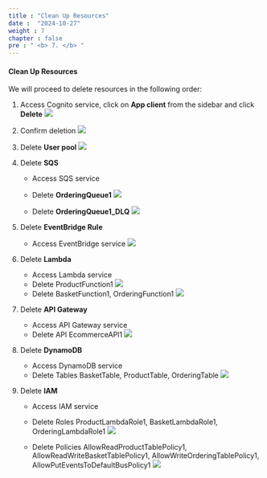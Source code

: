 ```yaml
---
title : "Clean Up Resources"
date :  "2024-10-27" 
weight : 7
chapter : false
pre : " <b> 7. </b> "
---
```


#### Clean Up Resources
We will proceed to delete resources in the following order:

1. Access Cognito service, click on **App client** from the sidebar and click **Delete**
![](/images/7/01.png?width=50pc)

2. Confirm deletion
![](/images/7/02.png?width=50pc)

3. Delete **User pool**
![](/images/7/03.png?width=50pc)

4. Delete **SQS**
    - Access SQS service
    - Delete **OrderingQueue1**
![](/images/7/04.png?width=50pc)

    - Delete **OrderingQueue1_DLQ**
![](/images/7/05.png?width=50pc)

5. Delete **EventBridge Rule**
    - Access EventBridge service
![](/images/7/06.png?width=50pc)

6. Delete **Lambda**
    - Access Lambda service
    - Delete ProductFunction1
![](/images/7/07.png?width=50pc)
    - Delete BasketFunction1, OrderingFunction1
![](/images/7/08.png?width=50pc)

7. Delete **API Gateway**
    - Access API Gateway service
    - Delete API EcommerceAPI1
![](/images/7/09.png?width=50pc)

8. Delete **DynamoDB**
    - Access DynamoDB service
    - Delete Tables BasketTable, ProductTable, OrderingTable
![](/images/7/10.png?width=50pc)

9. Delete **IAM**
    - Access IAM service
    - Delete Roles ProductLambdaRole1, BasketLambdaRole1, OrderingLambdaRole1
![](/images/7/11.png?width=50pc)

    - Delete Policies AllowReadProductTablePolicy1, AllowReadWriteBasketTablePolicy1, AllowWriteOrderingTablePolicy1, AllowPutEventsToDefaultBusPolicy1
![](/images/7/12.png?width=50pc)